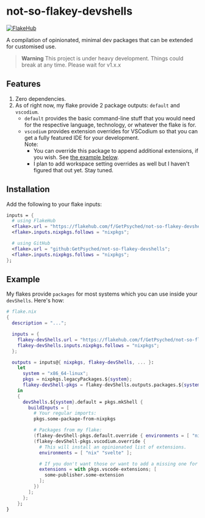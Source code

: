 # not-so-flakey-devshells

[![FlakeHub](https://img.shields.io/endpoint?url=https://flakehub.com/f/DeterminateSystems/fh/badge)](https://flakehub.com/flake/DeterminateSystems/fh)

A compilation of opinionated, minimal dev packages that can be extended for customised use.

> **Warning**
> This project is under heavy development. Things could break at any time. Please wait for v1.x.x

## Features
1. Zero dependencies.
2. As of right now, my flake provide 2 package outputs: `default` and `vscodium`.
   - `default` provides the basic command-line stuff that you would need for the respective language, technology, or whatever the flake is for.
   - `vscodium` provides extension overrides for VSCodium so that you can get a fully featured IDE for your development.<br>
      Note:
      - You can override this package to append additional extensions, if you wish. See [the example below](#example).
      - I plan to add workspace setting overrides as well but I haven't figured that out yet. Stay tuned.

## Installation
Add the following to your flake inputs:
```nix
inputs = {
  # using FlakeHub
  <flake>.url = "https://flakehub.com/f/GetPsyched/not-so-flakey-devshells/0.x.x.tar.gz";
  <flake>.inputs.nixpkgs.follows = "nixpkgs";

  # using GitHub
  <flake>.url = "github:GetPsyched/not-so-flakey-devshells";
  <flake>.inputs.nixpkgs.follows = "nixpkgs";
};
```

## Example
My flakes provide `packages` for most systems which you can use inside your `devShells`. Here's how:
```nix
# flake.nix
{
  description = "...";

  inputs = {
    flakey-devShells.url = "https://flakehub.com/f/GetPsyched/not-so-flakey-devshells/0.x.x.tar.gz";
    flakey-devShells.inputs.nixpkgs.follows = "nixpkgs";
  };

  outputs = inputs@{ nixpkgs, flakey-devShells, ... }:
    let
      system = "x86_64-linux";
      pkgs = nixpkgs.legacyPackages.${system};
      flakey-devShell-pkgs = flakey-devShells.outputs.packages.${system};
    in
    {
      devShells.${system}.default = pkgs.mkShell {
        buildInputs = [
          # Your regular imports:
          pkgs.some-package-from-nixpkgs

          # Packages from my flake:
          (flakey-devShell-pkgs.default.override { environments = [ "nix" "svelte" ]; })
          (flakey-devShell-pkgs.vscodium.override {
            # This will install an opinionated list of extensions.
            environments = [ "nix" "svelte" ];

            # If you don't want those or want to add a missing one for your workflow, do it here
            extensions = with pkgs.vscode-extensions; [
              some-publisher.some-extension
            ];
          })
        ];
      };
    };
}
```
